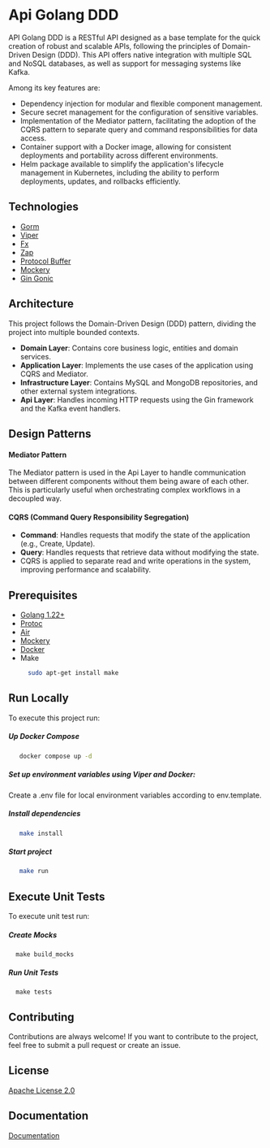
# Api Golang DDD

API Golang DDD is a RESTful API designed as a base template for the quick creation of robust and scalable APIs, following the principles of Domain-Driven Design (DDD). This API offers native integration with multiple SQL and NoSQL databases, as well as support for messaging systems like Kafka.

Among its key features are:

- Dependency injection for modular and flexible component management.
- Secure secret management for the configuration of sensitive variables.
- Implementation of the Mediator pattern, facilitating the adoption of the CQRS pattern to separate query and command responsibilities for data access.
- Container support with a Docker image, allowing for consistent deployments and portability across different environments.
- Helm package available to simplify the application's lifecycle management in Kubernetes, including the ability to perform deployments, updates, and rollbacks efficiently.

## Technologies

- [Gorm](https://gorm.io/index.html)
- [Viper](https://github.com/spf13/viper)
- [Fx](https://uber-go.github.io/fx/index.html)
- [Zap](https://pkg.go.dev/go.uber.org/zap#section-readme)
- [Protocol Buffer](https://protobuf.dev/getting-started/gotutorial/)
- [Mockery](https://vektra.github.io/mockery/latest/)
- [Gin Gonic](https://gin-gonic.com/docs/)

## Architecture
This project follows the Domain-Driven Design (DDD) pattern, dividing the project into multiple bounded contexts.

- **Domain Layer**: Contains core business logic, entities and domain services.
- **Application Layer**: Implements the use cases of the application using CQRS and Mediator.
- **Infrastructure Layer**: Contains MySQL and MongoDB repositories, and other external system integrations.
- **Api Layer**: Handles incoming HTTP requests using the Gin framework and the Kafka event handlers.

## Design Patterns

#### Mediator Pattern
The Mediator pattern is used in the Api Layer to handle communication between different components without them being aware of each other. This is particularly useful when orchestrating complex workflows in a decoupled way.

#### CQRS (Command Query Responsibility Segregation)
- **Command**: Handles requests that modify the state of the application (e.g., Create, Update).
- **Query**: Handles requests that retrieve data without modifying the state.
- CQRS is applied to separate read and write operations in the system, improving performance and scalability.

## Prerequisites

- [Golang 1.22+](https://go.dev/dl/)
- [Protoc](https://grpc.io/docs/protoc-installation/)
- [Air](https://github.com/air-verse/air)
- [Mockery](https://vektra.github.io/mockery/latest/installation/)
- [Docker](https://docs.docker.com/engine/install/)
- Make
    ```bash
      sudo apt-get install make
   ```
## Run Locally
To execute this project run:

##### Up Docker Compose
   ```bash
      docker compose up -d
   ```
##### Set up environment variables using Viper and Docker:

Create a .env file for local environment variables according to env.template.

##### Install dependencies
   ```bash
      make install
   ```
##### Start project
   ```bash
      make run
   ```

## Execute Unit Tests
To execute unit test run:

##### Create Mocks
      make build_mocks
##### Run Unit Tests
      make tests

## Contributing
Contributions are always welcome!
If you want to contribute to the project, feel free to submit a pull request or create an issue.

## License
[Apache License 2.0](https://github.com/ygsanabria8/api-golang-ddd/blob/main/LICENSE)


## Documentation
[Documentation](https://github.com/ygsanabria8/api-golang-ddd/blob/main/doc/api-golang-ddd.json)

